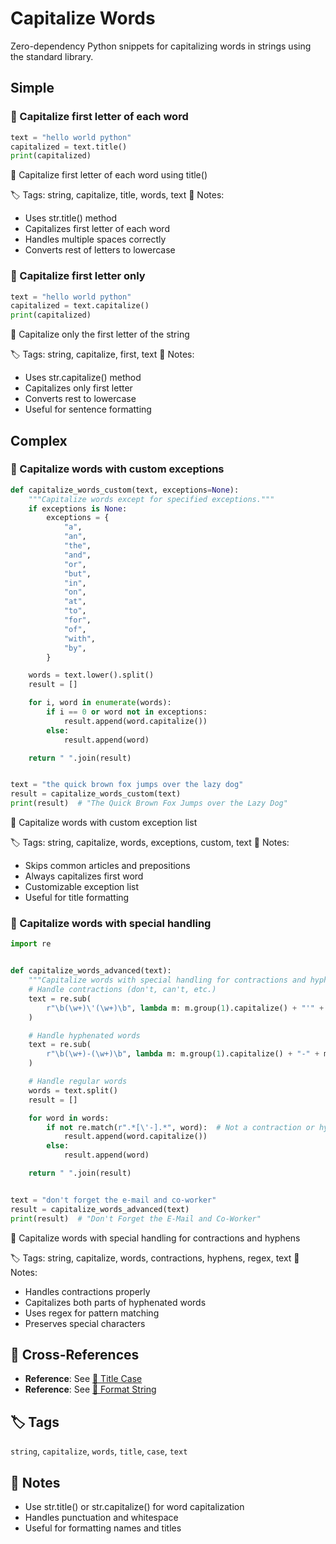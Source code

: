 # Capitalize Words

Zero-dependency Python snippets for capitalizing words in strings using the standard library.

## Simple

### 🧩 Capitalize first letter of each word

```python
text = "hello world python"
capitalized = text.title()
print(capitalized)
```

📂 Capitalize first letter of each word using title()

🏷️ Tags: string, capitalize, title, words, text
📝 Notes:
- Uses str.title() method
- Capitalizes first letter of each word
- Handles multiple spaces correctly
- Converts rest of letters to lowercase

### 🧩 Capitalize first letter only

```python
text = "hello world python"
capitalized = text.capitalize()
print(capitalized)
```

📂 Capitalize only the first letter of the string

🏷️ Tags: string, capitalize, first, text
📝 Notes:
- Uses str.capitalize() method
- Capitalizes only first letter
- Converts rest to lowercase
- Useful for sentence formatting

## Complex

### 🧩 Capitalize words with custom exceptions

```python
def capitalize_words_custom(text, exceptions=None):
    """Capitalize words except for specified exceptions."""
    if exceptions is None:
        exceptions = {
            "a",
            "an",
            "the",
            "and",
            "or",
            "but",
            "in",
            "on",
            "at",
            "to",
            "for",
            "of",
            "with",
            "by",
        }

    words = text.lower().split()
    result = []

    for i, word in enumerate(words):
        if i == 0 or word not in exceptions:
            result.append(word.capitalize())
        else:
            result.append(word)

    return " ".join(result)


text = "the quick brown fox jumps over the lazy dog"
result = capitalize_words_custom(text)
print(result)  # "The Quick Brown Fox Jumps over the Lazy Dog"
```

📂 Capitalize words with custom exception list

🏷️ Tags: string, capitalize, words, exceptions, custom, text
📝 Notes:
- Skips common articles and prepositions
- Always capitalizes first word
- Customizable exception list
- Useful for title formatting

### 🧩 Capitalize words with special handling

```python
import re


def capitalize_words_advanced(text):
    """Capitalize words with special handling for contractions and hyphens."""
    # Handle contractions (don't, can't, etc.)
    text = re.sub(
        r"\b(\w+)\'(\w+)\b", lambda m: m.group(1).capitalize() + "'" + m.group(2).lower(), text
    )

    # Handle hyphenated words
    text = re.sub(
        r"\b(\w+)-(\w+)\b", lambda m: m.group(1).capitalize() + "-" + m.group(2).capitalize(), text
    )

    # Handle regular words
    words = text.split()
    result = []

    for word in words:
        if not re.match(r".*[\'-].*", word):  # Not a contraction or hyphenated
            result.append(word.capitalize())
        else:
            result.append(word)

    return " ".join(result)


text = "don't forget the e-mail and co-worker"
result = capitalize_words_advanced(text)
print(result)  # "Don't Forget the E-Mail and Co-Worker"
```

📂 Capitalize words with special handling for contractions and hyphens

🏷️ Tags: string, capitalize, words, contractions, hyphens, regex, text
📝 Notes:
- Handles contractions properly
- Capitalizes both parts of hyphenated words
- Uses regex for pattern matching
- Preserves special characters

## 🔗 Cross-References

- **Reference**: See [📂 Title Case](./title_case.md)
- **Reference**: See [📂 Format String](./format_string.md)

## 🏷️ Tags

`string`, `capitalize`, `words`, `title`, `case`, `text`

## 📝 Notes

- Use str.title() or str.capitalize() for word capitalization
- Handles punctuation and whitespace
- Useful for formatting names and titles
